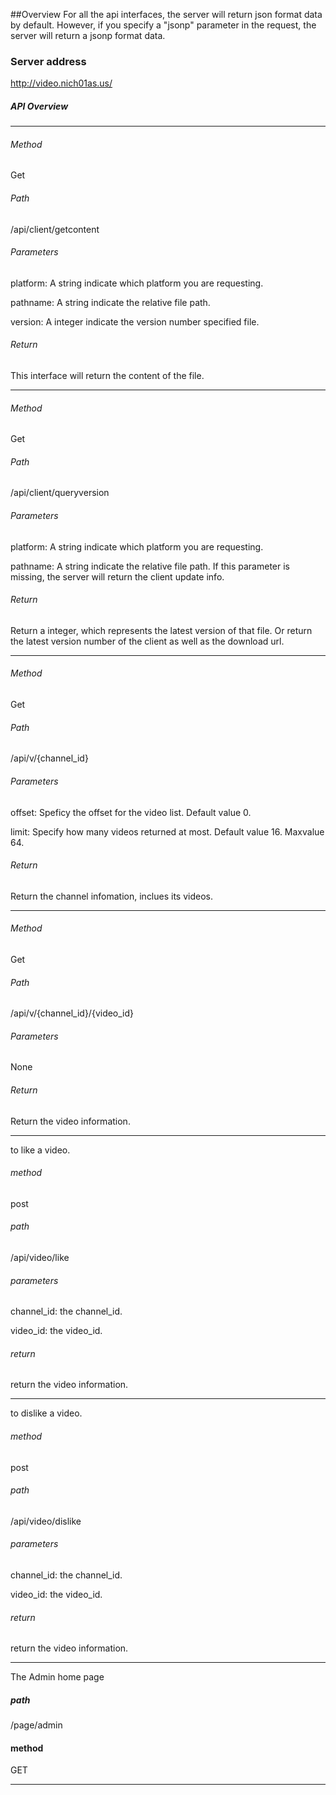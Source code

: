 ##Overview
For all the api interfaces, the server will return json format data by default.
However, if you specify a "jsonp" parameter in the request, the server will return a jsonp format data.

### Server address

http://video.nich01as.us/

##### API Overview

----
###### Method
Get

###### Path
/api/client/getcontent

###### Parameters
platform: A string indicate which platform you are requesting.

pathname: A string indicate the relative file path. 

version: A integer indicate the version number specified file.

###### Return
This interface will return the content of the file.

----
###### Method
Get

###### Path
/api/client/queryversion

###### Parameters
platform: A string indicate which platform you are requesting.

pathname: A string indicate the relative file path. If this parameter is missing, the server will return the client update info.

###### Return
Return a integer, which represents the latest version of that file.
Or return the latest version number of the client as well as the download url.

----

###### Method
Get

###### Path
/api/v/{channel_id}


###### Parameters
offset: Speficy the offset for the video list. Default value 0.

limit: Specify how many videos returned at most. Default value 16. Maxvalue 64.

###### Return
Return the channel infomation, inclues its  videos.

----

###### Method
Get

###### Path
/api/v/{channel_id}/{video_id}

###### Parameters
None

###### Return
Return the video information.

----

to like a video.
###### method
post


###### path
/api/video/like
###### parameters

channel_id: the channel_id.

video_id: the video_id.

###### return
return the video information.

----


to dislike a video.
###### method
post


###### path
/api/video/dislike
###### parameters

channel_id: the channel_id.

video_id: the video_id.

###### return
return the video information.

----

The Admin home page

##### path
/page/admin

#### method
GET

----







